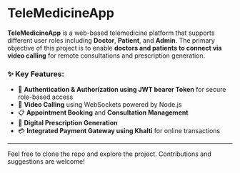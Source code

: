 # TeleMedicineApp


**TeleMedicineApp** is a web-based telemedicine platform that supports different user roles including **Doctor**, **Patient**, and **Admin**. The primary objective of this project is to enable **doctors and patients to connect via video calling** for remote consultations and prescription generation.

### ✨ Key Features:
- 🔐 **Authentication & Authorization using JWT bearer Token** for secure role-based access
- 💬 **Video Calling** using WebSockets powered by Node.js
- 📋 **Appointment Booking** and **Consultation Management**
- 💊 **Digital Prescription Generation**
- 💳 **Integrated Payment Gateway using Khalti** for online transactions

---

Feel free to clone the repo and explore the project. Contributions and suggestions are welcome!
